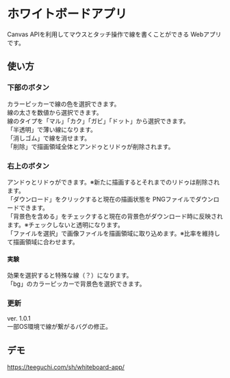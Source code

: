 # ホワイトボードアプリ  
Canvas APIを利用してマウスとタッチ操作で線を書くことができる Webアプリです。  

## 使い方

### 下部のボタン
カラーピッカーで線の色を選択できます。  
線の太さを数値から選択できます。  
線のタイプを「マル」「カク」「ガビ」「ドット」から選択できます。  
「半透明」で薄い線になります。  
「消しゴム」で線を消せます。  
「削除」で描画領域全体とアンドゥとリドゥが削除されます。  

### 右上のボタン  
アンドゥとリドゥができます。※新たに描画するとそれまでのリドゥは削除されます。  
「ダウンロード」をクリックすると現在の描画状態を PNGファイルでダウンロードできます。  
「背景色を含める」をチェックすると現在の背景色がダウンロード時に反映されます。※チェックしないと透明になります。  
「ファイルを選択」で画像ファイルを描画領域に取り込めます。※比率を維持して描画領域に合わせます。  

#### 実験
効果を選択すると特殊な線（？）になります。  
「bg」のカラーピッカーで背景色を選択できます。  

### 更新  
ver. 1.0.1  
一部OS環境で線が繋がるバグの修正。  


## デモ
https://teeguchi.com/sh/whiteboard-app/
